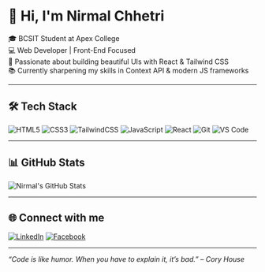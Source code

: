 # 👋 Hi, I'm Nirmal Chhetri

🎓 BCSIT Student at Apex College  
💻 Web Developer | Front-End Focused  
🚀 Passionate about building beautiful UIs with React & Tailwind CSS  
📚 Currently sharpening my skills in Context API & modern JS frameworks

---

## 🛠 Tech Stack

![HTML5](https://img.shields.io/badge/-HTML5-E34F26?style=flat-square&logo=html5&logoColor=fff)
![CSS3](https://img.shields.io/badge/-CSS3-1572B6?style=flat-square&logo=css3)
![TailwindCSS](https://img.shields.io/badge/-TailwindCSS-06B6D4?style=flat-square&logo=tailwind-css)
![JavaScript](https://img.shields.io/badge/-JavaScript-F7DF1E?style=flat-square&logo=javascript&logoColor=000)
![React](https://img.shields.io/badge/-React-61DAFB?style=flat-square&logo=react)
![Git](https://img.shields.io/badge/-Git-F05032?style=flat-square&logo=git)
![VS Code](https://img.shields.io/badge/-VSCode-007ACC?style=flat-square&logo=visual-studio-code)

---

## 📊 GitHub Stats

![Nirmal's GitHub Stats](https://github-readme-stats.vercel.app/api?username=your-github-username&show_icons=true&theme=radical)

---

## 🌐 Connect with me

[![LinkedIn](https://img.shields.io/badge/-LinkedIn-0A66C2?style=flat-square&logo=linkedin&logoColor=white)](https://www.linkedin.com/in/nirmal-chhetri-351332346/)
[![Facebook](https://img.shields.io/badge/-Twitter-1DA1F2?style=flat-square&logo=twitter&logoColor=white)](https://www.facebook.com/nirmal.chhetri.785941)


---

_“Code is like humor. When you have to explain it, it’s bad.” – Cory House_

